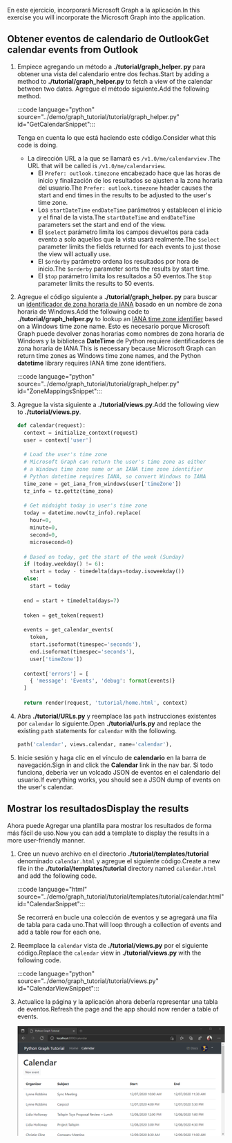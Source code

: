 <!-- markdownlint-disable MD002 MD041 -->

<span data-ttu-id="e94e8-101">En este ejercicio, incorporará Microsoft Graph a la aplicación.</span><span class="sxs-lookup"><span data-stu-id="e94e8-101">In this exercise you will incorporate the Microsoft Graph into the application.</span></span>

## <a name="get-calendar-events-from-outlook"></a><span data-ttu-id="e94e8-102">Obtener eventos de calendario de Outlook</span><span class="sxs-lookup"><span data-stu-id="e94e8-102">Get calendar events from Outlook</span></span>

1. <span data-ttu-id="e94e8-103">Empiece agregando un método a **./tutorial/graph_helper. py** para obtener una vista del calendario entre dos fechas.</span><span class="sxs-lookup"><span data-stu-id="e94e8-103">Start by adding a method to **./tutorial/graph_helper.py** to fetch a view of the calendar between two dates.</span></span> <span data-ttu-id="e94e8-104">Agregue el método siguiente.</span><span class="sxs-lookup"><span data-stu-id="e94e8-104">Add the following method.</span></span>

    :::code language="python" source="../demo/graph_tutorial/tutorial/graph_helper.py" id="GetCalendarSnippet":::

    <span data-ttu-id="e94e8-105">Tenga en cuenta lo que está haciendo este código.</span><span class="sxs-lookup"><span data-stu-id="e94e8-105">Consider what this code is doing.</span></span>

    - <span data-ttu-id="e94e8-106">La dirección URL a la que se llamará es `/v1.0/me/calendarview` .</span><span class="sxs-lookup"><span data-stu-id="e94e8-106">The URL that will be called is `/v1.0/me/calendarview`.</span></span>
        - <span data-ttu-id="e94e8-107">El `Prefer: outlook.timezone` encabezado hace que las horas de inicio y finalización de los resultados se ajusten a la zona horaria del usuario.</span><span class="sxs-lookup"><span data-stu-id="e94e8-107">The `Prefer: outlook.timezone` header causes the start and end times in the results to be adjusted to the user's time zone.</span></span>
        - <span data-ttu-id="e94e8-108">Los `startDateTime` `endDateTime` parámetros y establecen el inicio y el final de la vista.</span><span class="sxs-lookup"><span data-stu-id="e94e8-108">The `startDateTime` and `endDateTime` parameters set the start and end of the view.</span></span>
        - <span data-ttu-id="e94e8-109">El `$select` parámetro limita los campos devueltos para cada evento a solo aquellos que la vista usará realmente.</span><span class="sxs-lookup"><span data-stu-id="e94e8-109">The `$select` parameter limits the fields returned for each events to just those the view will actually use.</span></span>
        - <span data-ttu-id="e94e8-110">El `$orderby` parámetro ordena los resultados por hora de inicio.</span><span class="sxs-lookup"><span data-stu-id="e94e8-110">The `$orderby` parameter sorts the results by start time.</span></span>
        - <span data-ttu-id="e94e8-111">El `$top` parámetro limita los resultados a 50 eventos.</span><span class="sxs-lookup"><span data-stu-id="e94e8-111">The `$top` parameter limits the results to 50 events.</span></span>

1. <span data-ttu-id="e94e8-112">Agregue el código siguiente a **./tutorial/graph_helper. py** para buscar un [identificador de zona horaria de IANA](https://www.iana.org/time-zones) basado en un nombre de zona horaria de Windows.</span><span class="sxs-lookup"><span data-stu-id="e94e8-112">Add the following code to **./tutorial/graph_helper.py** to lookup an [IANA time zone identifier](https://www.iana.org/time-zones) based on a Windows time zone name.</span></span> <span data-ttu-id="e94e8-113">Esto es necesario porque Microsoft Graph puede devolver zonas horarias como nombres de zona horaria de Windows y la biblioteca **DateTime** de Python requiere identificadores de zona horaria de IANA.</span><span class="sxs-lookup"><span data-stu-id="e94e8-113">This is necessary because Microsoft Graph can return time zones as Windows time zone names, and the Python **datetime** library requires IANA time zone identifiers.</span></span>

    :::code language="python" source="../demo/graph_tutorial/tutorial/graph_helper.py" id="ZoneMappingsSnippet":::

1. <span data-ttu-id="e94e8-114">Agregue la vista siguiente a **./tutorial/views.py**.</span><span class="sxs-lookup"><span data-stu-id="e94e8-114">Add the following view to **./tutorial/views.py**.</span></span>

    ```python
    def calendar(request):
      context = initialize_context(request)
      user = context['user']

      # Load the user's time zone
      # Microsoft Graph can return the user's time zone as either
      # a Windows time zone name or an IANA time zone identifier
      # Python datetime requires IANA, so convert Windows to IANA
      time_zone = get_iana_from_windows(user['timeZone'])
      tz_info = tz.gettz(time_zone)

      # Get midnight today in user's time zone
      today = datetime.now(tz_info).replace(
        hour=0,
        minute=0,
        second=0,
        microsecond=0)

      # Based on today, get the start of the week (Sunday)
      if (today.weekday() != 6):
        start = today - timedelta(days=today.isoweekday())
      else:
        start = today

      end = start + timedelta(days=7)

      token = get_token(request)

      events = get_calendar_events(
        token,
        start.isoformat(timespec='seconds'),
        end.isoformat(timespec='seconds'),
        user['timeZone'])

      context['errors'] = [
        { 'message': 'Events', 'debug': format(events)}
      ]

      return render(request, 'tutorial/home.html', context)
    ```

1. <span data-ttu-id="e94e8-115">Abra **./tutorial/URLs.py** y reemplace las `path` instrucciones existentes por `calendar` lo siguiente.</span><span class="sxs-lookup"><span data-stu-id="e94e8-115">Open **./tutorial/urls.py** and replace the existing `path` statements for `calendar` with the following.</span></span>

    ```python
    path('calendar', views.calendar, name='calendar'),
    ```

1. <span data-ttu-id="e94e8-116">Inicie sesión y haga clic en el vínculo de **calendario** en la barra de navegación.</span><span class="sxs-lookup"><span data-stu-id="e94e8-116">Sign in and click the **Calendar** link in the nav bar.</span></span> <span data-ttu-id="e94e8-117">Si todo funciona, debería ver un volcado JSON de eventos en el calendario del usuario.</span><span class="sxs-lookup"><span data-stu-id="e94e8-117">If everything works, you should see a JSON dump of events on the user's calendar.</span></span>

## <a name="display-the-results"></a><span data-ttu-id="e94e8-118">Mostrar los resultados</span><span class="sxs-lookup"><span data-stu-id="e94e8-118">Display the results</span></span>

<span data-ttu-id="e94e8-119">Ahora puede Agregar una plantilla para mostrar los resultados de forma más fácil de uso.</span><span class="sxs-lookup"><span data-stu-id="e94e8-119">Now you can add a template to display the results in a more user-friendly manner.</span></span>

1. <span data-ttu-id="e94e8-120">Cree un nuevo archivo en el directorio **./tutorial/templates/tutorial** denominado `calendar.html` y agregue el siguiente código.</span><span class="sxs-lookup"><span data-stu-id="e94e8-120">Create a new file in the **./tutorial/templates/tutorial** directory named `calendar.html` and add the following code.</span></span>

    :::code language="html" source="../demo/graph_tutorial/tutorial/templates/tutorial/calendar.html" id="CalendarSnippet":::

    <span data-ttu-id="e94e8-121">Se recorrerá en bucle una colección de eventos y se agregará una fila de tabla para cada uno.</span><span class="sxs-lookup"><span data-stu-id="e94e8-121">That will loop through a collection of events and add a table row for each one.</span></span>

1. <span data-ttu-id="e94e8-122">Reemplace la `calendar` vista de **./tutorial/views.py** por el siguiente código.</span><span class="sxs-lookup"><span data-stu-id="e94e8-122">Replace the `calendar` view in **./tutorial/views.py** with the following code.</span></span>

    :::code language="python" source="../demo/graph_tutorial/tutorial/views.py" id="CalendarViewSnippet":::

1. <span data-ttu-id="e94e8-123">Actualice la página y la aplicación ahora debería representar una tabla de eventos.</span><span class="sxs-lookup"><span data-stu-id="e94e8-123">Refresh the page and the app should now render a table of events.</span></span>

    ![Captura de pantalla de la tabla de eventos](./images/add-msgraph-01.png)
